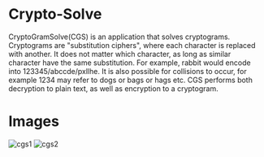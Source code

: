 Crypto-Solve
============

CryptoGramSolve(CGS) is an application that solves cryptograms.
Cryptograms are "substitution ciphers", where each character is replaced with another. It does not matter which character, as long as similar character have the same substitution.
For example, rabbit would encode into 123345/abccde/pxllhe.
It is also possible for collisions to occur, for example 1234 may refer to dogs or bags or hags etc.
CGS performs both decryption to plain text, as well as encryption to a cryptogram.

Images
======
![cgs1](https://cloud.githubusercontent.com/assets/1860848/13766267/843a6848-eab4-11e5-814c-140fb127bd0a.png)
![cgs2](https://cloud.githubusercontent.com/assets/1860848/13766266/84388c3a-eab4-11e5-949e-63afbd50bccb.png)
